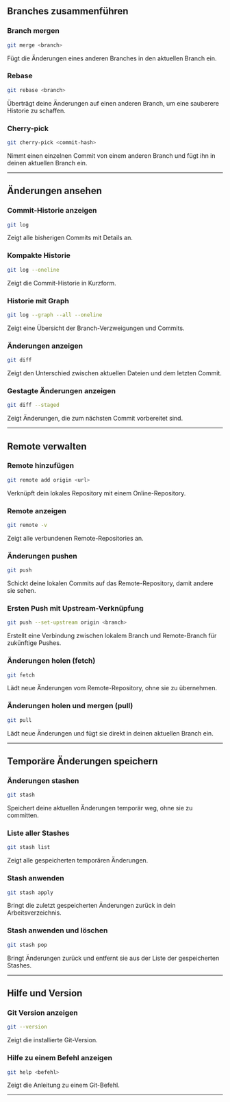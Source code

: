 ## Branches zusammenführen

### Branch mergen  
```bash
git merge <branch>
```
Fügt die Änderungen eines anderen Branches in den aktuellen Branch ein.

### Rebase  
```bash
git rebase <branch>
```
Überträgt deine Änderungen auf einen anderen Branch, um eine sauberere Historie zu schaffen.

### Cherry-pick  
```bash
git cherry-pick <commit-hash>
```
Nimmt einen einzelnen Commit von einem anderen Branch und fügt ihn in deinen aktuellen Branch ein.

---

## Änderungen ansehen

### Commit-Historie anzeigen  
```bash
git log
```
Zeigt alle bisherigen Commits mit Details an.

### Kompakte Historie  
```bash
git log --oneline
```
Zeigt die Commit-Historie in Kurzform.

### Historie mit Graph  
```bash
git log --graph --all --oneline
```
Zeigt eine Übersicht der Branch-Verzweigungen und Commits.

### Änderungen anzeigen  
```bash
git diff
```
Zeigt den Unterschied zwischen aktuellen Dateien und dem letzten Commit.

### Gestagte Änderungen anzeigen  
```bash
git diff --staged
```
Zeigt Änderungen, die zum nächsten Commit vorbereitet sind.

---

## Remote verwalten

### Remote hinzufügen  
```bash
git remote add origin <url>
```
Verknüpft dein lokales Repository mit einem Online-Repository.

### Remote anzeigen  
```bash
git remote -v
```
Zeigt alle verbundenen Remote-Repositories an.

### Änderungen pushen  
```bash
git push
```
Schickt deine lokalen Commits auf das Remote-Repository, damit andere sie sehen.

### Ersten Push mit Upstream-Verknüpfung  
```bash
git push --set-upstream origin <branch>
```
Erstellt eine Verbindung zwischen lokalem Branch und Remote-Branch für zukünftige Pushes.

### Änderungen holen (fetch)  
```bash
git fetch
```
Lädt neue Änderungen vom Remote-Repository, ohne sie zu übernehmen.

### Änderungen holen und mergen (pull)  
```bash
git pull
```
Lädt neue Änderungen und fügt sie direkt in deinen aktuellen Branch ein.

---
## Temporäre Änderungen speichern

### Änderungen stashen  
```bash
git stash
```
Speichert deine aktuellen Änderungen temporär weg, ohne sie zu committen.

### Liste aller Stashes  
```bash
git stash list
```
Zeigt alle gespeicherten temporären Änderungen.

### Stash anwenden  
```bash
git stash apply
```
Bringt die zuletzt gespeicherten Änderungen zurück in dein Arbeitsverzeichnis.

### Stash anwenden und löschen  
```bash
git stash pop
```
Bringt Änderungen zurück und entfernt sie aus der Liste der gespeicherten Stashes.

---

## Hilfe und Version

### Git Version anzeigen  
```bash
git --version
```
Zeigt die installierte Git-Version.

### Hilfe zu einem Befehl anzeigen  
```bash
git help <befehl>
```
Zeigt die Anleitung zu einem Git-Befehl.

---
